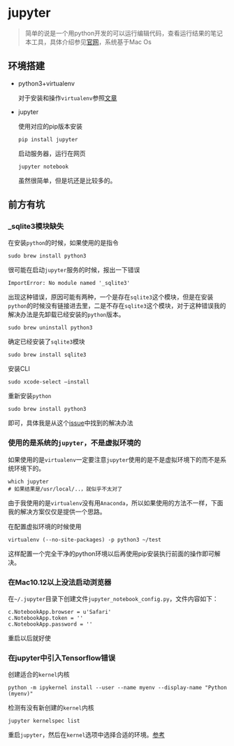 # jupyter

> 简单的说是一个用python开发的可以运行编辑代码，查看运行结果的笔记本工具，具体介绍参见[官网](http://jupyter.org/)，系统基于Mac Os

## 环境搭建

* python3+virtualenv

  对于安装和操作`virtualenv`参照[文章](https://github.com/poohRui/DLNote/blob/master/%E5%9F%BA%E4%BA%8EVirtualenv%E5%AE%89%E8%A3%85TensorFlow.md)

* jupyter

  使用对应的pip版本安装

  ```
  pip install jupyter
  ```

  启动服务器，运行在网页

  ```
  jupyter notebook
  ```

  虽然很简单，但是坑还是比较多的。

## 前方有坑

### _sqlite3模块缺失

在安装`python`的时候，如果使用的是指令

```
sudo brew install python3
```

很可能在启动`jupyter`服务的时候，报出一下错误

```
ImportError: No module named '_sqlite3'
```

出现这种错误，原因可能有两种，一个是存在`sqlite3`这个模块，但是在安装`python`的时候没有链接进去里，二是不存在`sqlite3`这个模块，对于这种错误我的解决办法是先卸载已经安装的`python`版本。

```
sudo brew uninstall python3
```

确定已经安装了`sqlite3`模块

```
sudo brew install sqlite3
```

安装CLI

```
sudo xcode-select —install
```

重新安装`python`

```
sudo brew install python3
```

即可，具体我是从这个[issue](https://github.com/Homebrew/brew/issues/1171)中找到的解决办法

### 使用的是系统的`jupyter`，不是虚拟环境的

如果使用的是`virtualenv`一定要注意`jupyter`使用的是不是虚拟环境下的而不是系统环境下的。

```
which jupyter
# 如果结果是/usr/local/..，就似乎不太对了
```

由于我使用的是`virtualenv`没有用`Anaconda`，所以如果使用的方法不一样，下面我的解决方案仅仅是提供一个思路。

在配置虚拟环境的时候使用

```
virtualenv (--no-site-packages) -p python3 ~/test
```

这样配置一个完全干净的python环境以后再使用pip安装执行前面的操作即可解决。

### 在Mac10.12以上没法启动浏览器

在`~/.jupyter`目录下创建文件`jupyter_notebook_config.py`，文件内容如下：

```
c.NotebookApp.browser = u'Safari'
c.NotebookApp.token = ''
c.NotebookApp.password = ''
```

重启以后就好使

### 在jupyter中引入Tensorflow错误

创建适合的`kernel`内核

```
python -m ipykernel install --user --name myenv --display-name "Python (myenv)"
```

检测有没有新创建的`kernel`内核

```
jupyter kernelspec list
```

重启`jupyter`，然后在`kernel`选项中选择合适的环境。[参考](https://ipython.readthedocs.io/en/latest/install/kernel_install.html)